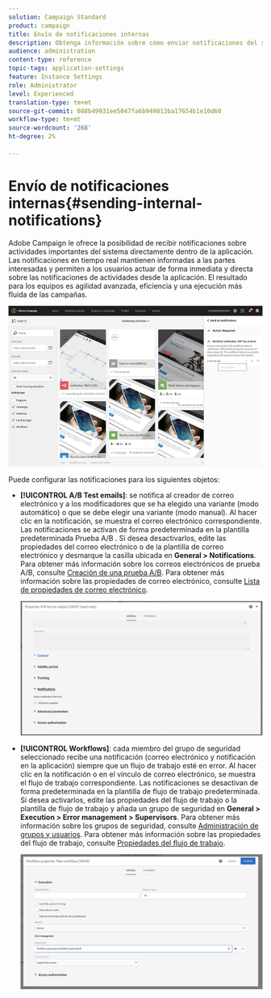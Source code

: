 ```yaml
---
solution: Campaign Standard
product: campaign
title: Envío de notificaciones internas
description: Obtenga información sobre cómo enviar notificaciones del sistema en tiempo real a los usuarios de Adobe Campaign.
audience: administration
content-type: reference
topic-tags: application-settings
feature: Instance Settings
role: Administrator
level: Experienced
translation-type: tm+mt
source-git-commit: 088b49931ee5047fa6b949813ba17654b1e10d60
workflow-type: tm+mt
source-wordcount: '268'
ht-degree: 2%

---
```



# Envío de notificaciones internas{#sending-internal-notifications}

Adobe Campaign le ofrece la posibilidad de recibir notificaciones sobre actividades importantes del sistema directamente dentro de la aplicación. Las notificaciones en tiempo real mantienen informadas a las partes interesadas y permiten a los usuarios actuar de forma inmediata y directa sobre las notificaciones de actividades desde la aplicación. El resultado para los equipos es agilidad avanzada, eficiencia y una ejecución más fluida de las campañas.

![](assets/pulse_3.png)

Puede configurar las notificaciones para los siguientes objetos:

* **[!UICONTROL A/B Test emails]**: se notifica al creador de correo electrónico y a los modificadores que se ha elegido una variante (modo automático) o que se debe elegir una variante (modo manual). Al hacer clic en la notificación, se muestra el correo electrónico correspondiente. Las notificaciones se activan de forma predeterminada en la plantilla predeterminada Prueba A/B . Si desea desactivarlos, edite las propiedades del correo electrónico o de la plantilla de correo electrónico y desmarque la casilla ubicada en **General > Notifications**. Para obtener más información sobre los correos electrónicos de prueba A/B, consulte [Creación de una prueba A/B](../../channels/using/designing-an-a-b-test-email.md). Para obtener más información sobre las propiedades de correo electrónico, consulte [Lista de propiedades de correo electrónico](../../administration/using/configuring-email-channel.md#list-of-email-properties).

   ![](assets/pulse_2.png)

* **[!UICONTROL Workflows]**: cada miembro del grupo de seguridad seleccionado recibe una notificación (correo electrónico y notificación en la aplicación) siempre que un flujo de trabajo esté en error. Al hacer clic en la notificación o en el vínculo de correo electrónico, se muestra el flujo de trabajo correspondiente. Las notificaciones se desactivan de forma predeterminada en la plantilla de flujo de trabajo predeterminada. Si desea activarlos, edite las propiedades del flujo de trabajo o la plantilla de flujo de trabajo y añada un grupo de seguridad en **General > Execution > Error management > Supervisors**. Para obtener más información sobre los grupos de seguridad, consulte [Administración de grupos y usuarios](../../administration/using/managing-groups-and-users.md). Para obtener más información sobre las propiedades del flujo de trabajo, consulte [Propiedades del flujo de trabajo](../../automating/using/managing-execution-options.md).

   ![](assets/pulse_1.png)
